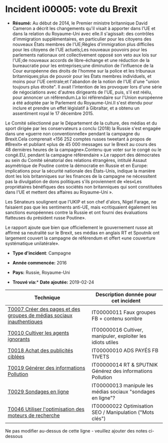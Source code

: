 # Incident i00005: vote du Brexit

* **Résumé:** Au début de 2014, le Premier ministre britannique David Cameron a décrit les changements qu'il visait à apporter dans l'UE et dans la relation du Royaume-Uni avec elle.Il s'agissait: des contrôles d'immigration supplémentaires, en particulier pour les citoyens des nouveaux États membres de l'UE;Règles d'immigration plus difficiles pour les citoyens de l'UE actuels;Les nouveaux pouvoirs pour les parlements nationaux ont collectivement opposé son veto aux lois sur l'UE;de nouveaux accords de libre-échange et une réduction de la bureaucratie pour les entreprises;une diminution de l'influence de la Cour européenne des droits de l'homme sur la police et les tribunaux britanniques;plus de pouvoir pour les États membres individuels, et moins pour l'UE centrale;et l'abandon de la notion de l'UE d'une "union toujours plus étroite". Il avait l'intention de les provoquer lors d'une série de négociations avec d'autres dirigeants de l'UE, puis, s'il est réélu, pour annoncer un référendum.La loi référendaire sur l'Union européenne a été adoptée par le Parlement du Royaume-Uni.Il s'est étendu pour inclure et prendre un effet législatif à Gibraltar, et a obtenu un assentiment royal le 17 décembre 2015.

Le Comité sélectionné par le Département de la culture, des médias et du sport dirigée par les conservateurs a conclu (2018) la Russie s'est engagée dans une «guerre non conventionnelle» pendant la campagne du Brexit.Cela comprenait «156 252 comptes russes tweetant à propos de #Brexit» et publiant «plus de 45 000 messages sur le Brexit au cours des 48 dernières heures de la campagne».Contenu que voter sur le congé ou le congé.EU, pendant la campagne référendaire ».Le rapport des démocrates au sein du Comité sénatorial des relations étrangères, intitulé Assaut asymétrique de Poutine contre la démocratie en Russie et en Europe: implications pour la sécurité nationale des États-Unis, indique la manière dont les lois britanniques sur les finances de la campagne ne nécessitent pas la divulgation de dons politiques s'ils proviennent de «les«Les propriétaires bénéfiques des sociétés non britanniques qui sont constituées dans l'UE et mettent des affaires au Royaume-Uni ».

Les Sénateurs soulignent que l'UKIP et son chef d'alors, Nigel Farage, ne faisaient pas que les sentiments anti-UE, mais «critiquaient également les sanctions européennes contre la Russie et ont fourni des évaluations flatteuses du président russe Poutine».

Le rapport ajoute que bien que officiellement le gouvernement russe ait affirmé sa neutralité sur le Brexit, ses médias en anglais RT et Spoutnik ont largement couvert la campagne de référendum et offert «une couverture systématique unilatérale».

* **Type d'incident**: Campagne

* **Année commencée:** 2016

* **Pays:** Russie, Royaume-Uni

* **Trouvé via:*** **Date ajoutée:** 2019-02-24
 

|Technique |Description donnée pour cet incident |
|--------- |------------------------- |
|[T0007 Créer des pages et des groupes de médias sociaux inauthentiques](../../generated_pages/techniques/T0007.md) |IT00000011 Faux groupes FB + contenu sombre |
|[T0010 Cultiver les agents ignorants](../../generated_pages/techniques/T0010.md) |IT00000016 Cultiver, manipuler, exploiter les idiots utiles |
|[T0018 Achat des publicités ciblées](../../generated_pages/techniques/T0018.md) |IT00000010 ADS PAYÉS FB TIVETS |
|[T0019 Générer des informations Pollution](../../generated_pages/techniques/T0019.md) |IT00000014 RT & SPUTNIK Générez des informations Pollution |
|[T0029 Sondages en ligne](../../generated_pages/techniques/T0029.md) |IT00000013 manipule les médias sociaux "sondages en ligne"?|
|[T0046 Utiliser l'optimisation des moteurs de recherche](../../generated_pages/techniques/T0046.md) |IT00000022 Optimisation SEO / Manipulation ("Mots clés") ||[T0057 Organiser les événements](../../generated_pages/techniques/T0057.md) |IT00000012 Digital à physique "Organize + Promouver" Rallies & Events?|


Ne pas modifier au-dessus de cette ligne - veuillez ajouter des notes ci-dessous